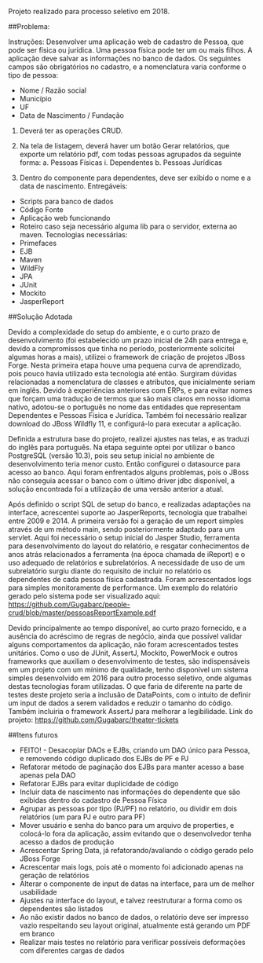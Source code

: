 Projeto realizado para processo seletivo em 2018.

##Problema:

Instruções:
Desenvolver uma aplicação web de cadastro de Pessoa, que pode ser física ou jurídica.
Uma pessoa física pode ter um ou mais filhos. A aplicação deve salvar as informações no
banco de dados.
Os seguintes campos são obrigatórios no cadastro, e a nomenclatura varia conforme o tipo
de pessoa:
- Nome / Razão social
- Município
- UF
- Data de Nascimento / Fundação

1. Deverá ter as operações CRUD.

2. Na tela de listagem, deverá haver um botão Gerar relatórios, que exporte um
relatório pdf, com todas pessoas agrupados da seguinte forma:
a. Pessoas Físicas
i. Dependentes
b. Pessoas Jurídicas

3. Dentro do componente para dependentes, deve ser exibido o nome e a data de
nascimento.
Entregáveis:
- Scripts para banco de dados
- Código Fonte
- Aplicação web funcionando
- Roteiro caso seja necessário alguma lib para o servidor, externa ao maven.
Tecnologias necessárias:
- Primefaces
- EJB
- Maven
- WildFly
- JPA
- JUnit
- Mockito
- JasperReport


##Solução Adotada

Devido a complexidade do setup do ambiente, e o curto prazo de desenvolvimento (foi estabelecido um prazo inicial de 24h para entrega e, devido a compromissos que tinha no período, posteriormente solicitei algumas horas a mais), utilizei o framework de criação de projetos JBoss Forge. Nesta primeira etapa houve uma pequena curva de aprendizado, pois pouco havia utilizado esta tecnologia até então. Surgiram dúvidas relacionadas a nomenclatura de classes e atributos, que inicialmente seriam em inglês. Devido à experiências anteriores com ERPs, e para evitar nomes que forçam uma tradução de termos que são mais claros em nosso idioma nativo, adotou-se o português no nome das entidades que representam Dependentes e Pessoas Física e Jurídica. Também foi necessário realizar download do JBoss Wildfly 11, e configurá-lo para executar a aplicação.

Definida a estrutura base do projeto, realizei ajustes nas telas, e as traduzi do inglês para português. Na etapa seguinte optei por utilizar o banco PostgreSQL (versão 10.3), pois seu setup inicial no ambiente de desenvolvimento teria menor custo. Então configurei o datasource para acesso ao banco. Aqui foram enfrentados alguns problemas, pois o JBoss não conseguia acessar o banco com o último driver jdbc disponível, a solução encontrada foi a utilização de uma versão anterior a atual.

Após definido o script SQL de setup do banco, e realizadas adaptações na interface, acrescentei suporte ao JasperReports, tecnologia que trabalhei entre 2009 e 2014. A primeira versão foi a geração de um report simples através de um método main, sendo posteriormente adaptado para um servlet. Aqui foi necessário o setup inicial do Jasper Studio, ferramenta para desenvolvimento do layout do relatório, e resgatar conhecimentos de anos atrás relacionados a ferramenta (na época chamada de iReport) e o uso adequado de relatórios e subrelatórios. A necessidade de uso de um subrelatório surgiu diante do requisito de incluir no relatório os dependentes de cada pessoa física cadastrada. Foram acrescentados logs para simples monitoramente de performance. Um exemplo do relatório gerado pelo sistema pode ser visualizado aqui: https://github.com/Gugabarc/people-crud/blob/master/pessoasReportExample.pdf

Devido principalmente ao tempo disponível, ao curto prazo fornecido, e a ausência do acréscimo de regras de negócio, ainda que possível validar alguns comportamentos da aplicação, não foram acrescentados testes unitários. Como o uso de JUnit, AssertJ, Mockito, PowerMock e outros frameworks que auxiliam o desenvolvimento de testes, são indispensáveis em um projeto com um mínimo de qualidade, tenho disponível um sistema simples desenvolvido em 2016 para outro processo seletivo, onde algumas destas tecnologias foram utilizadas. O que faria de diferente na parte de testes deste projeto seria a inclusão de DataPoints, com o intuito de definir um input de dados a serem validados e reduzir o tamanho do código. Também incluiria o framework AssertJ para melhorar a legibilidade. Link do projeto: https://github.com/Gugabarc/theater-tickets

##Itens futuros
- FEITO! - Desacoplar DAOs e EJBs, criando um DAO único para Pessoa, e removendo código duplicado dos EJBs de PF e PJ
- Refatorar método de paginação dos EJBs para manter acesso a base apenas pela DAO
- Refatorar EJBs para evitar duplicidade de código
- Incluir data de nascimento nas informações do dependente que são exibidas dentro do cadastro de Pessoa Física
- Agrupar as pessoas por tipo (PJ/PF) no relatório, ou dividir em dois relatórios (um para PJ e outro para PF)
- Mover usuário e senha do banco para um arquivo de properties, e colocá-lo fora da aplicação, assim evitando que o desenvolvedor tenha acesso a dados de produção
- Acrescentar Spring Data, já refatorando/avaliando o código gerado pelo JBoss Forge
- Acrescentar mais logs, pois até o momento foi adicionado apenas na geração de relatórios
- Alterar o componente de input de datas na interface, para um de melhor usabilidade
- Ajustes na interface do layout, e talvez reestruturar a forma como os dependentes são listados
- Ao não existir dados no banco de dados, o relatório deve ser impresso vazio respeitando seu layout original, atualmente está gerando um PDF em branco
- Realizar mais testes no relatório para verificar possíveis deformações com diferentes cargas de dados
